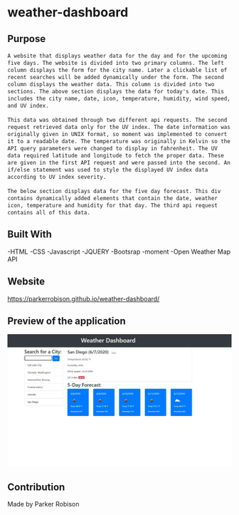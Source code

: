 # weather-dashboard

## Purpose

    A website that displays weather data for the day and for the upcoming five days. The website is divided into two primary columns. The left column displays the form for the city name. Later a clickable list of recent searches will be added dynamically under the form. The second column displays the weather data. This column is divided into two sections. The above section displays the data for today's date. This includes the city name, date, icon, temperature, humidity, wind speed, and UV index. 

    This data was obtained through two different api requests. The second request retrieved data only for the UV index. The date information was originally given in UNIX format, so moment was implemented to convert it to a readable date. The temperature was originally in Kelvin so the API query parameters were changed to display in fahrenheit. The UV data required latitude and longitude to fetch the proper data. These are given in the first API request and were passed into the second. An if/else statement was used to style the displayed UV index data according to UV index severity. 

    The below section displays data for the five day forecast. This div contains dynamically added elements that contain the date, weather icon, temperature and humidity for that day. The third api request contains all of this data. 

## Built With
-HTML
-CSS
-Javascript
-JQUERY
-Bootsrap
-moment
-Open Weather Map API
 
## Website
https://parkerrobison.github.io/weather-dashboard/
 
## Preview of the application
![image](./assets/images/weather-dashboard-img.JPG)
 
## Contribution
Made by Parker Robison